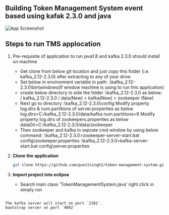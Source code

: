 ## Building Token Management System event based using kafak 2.3.0 and java

![App Screenshot](screenshot.png)

## Steps to run TMS applocation

1. Pre-requisite of application to run java1.8 and kafka 2.3.0 should install on machine
   - Get clone from below git location and just copy this folder (i.e. kafka_2.12-2.3.0) after extracting to any of your drive 
   - Set below in environment variable in path:
	 <drive-name>:\kafka_2.12-2.3.0\bin\windows(If window machine is using to run this application)
	- create below directory in side the folder <drive-name>:\kafka_2.12-2.3.0 as below:
			<drive-name> 
				\/ kafka_2.12-2.3.0
					\/ data(New)
						> kafka(New)
						> zookeeper (New)
	- Next go to directory <drive-name>:\kafka_2.12-2.3.0\config
							Modify property log.dirs & num.partitions of server.properties as below
								log.dirs=C:/kafka_2.12-2.3.0/data/kafka
								num.partitions=6
							Modify property log.dirs of zookeepers.properties as below
							   dataDir=C:/kafka_2.12-2.3.0/data/zookeeper
    - Then zookeeper and kafka in seprate cmd window by using below command:
			<drive-name>:\kafka_2.12-2.3.0>zookeeper-server-start.bat config\zookeeper.properties
			<drive-name>:\kafka_2.12-2.3.0>kafka-server-start.bat config\server.properties

2. **Clone the application**

	```bash
	git clone https://github.com/punitsingh2/token-management-system.git

	```
3. **Import project into eclipse**
	- Search main class 'TokenManagementSystem.java' right click in simply run

```

The kafka server will start on port `2181`.
bootstrap server on port `9092`
